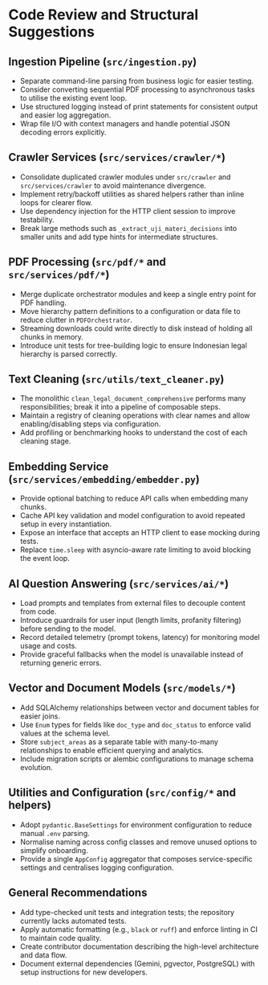 # Code Review and Structural Suggestions

## Ingestion Pipeline (`src/ingestion.py`)
- Separate command-line parsing from business logic for easier testing.
- Consider converting sequential PDF processing to asynchronous tasks to utilise the existing event loop.
- Use structured logging instead of print statements for consistent output and easier log aggregation.
- Wrap file I/O with context managers and handle potential JSON decoding errors explicitly.

## Crawler Services (`src/services/crawler/*`)
- Consolidate duplicated crawler modules under `src/crawler` and `src/services/crawler` to avoid maintenance divergence.
- Implement retry/backoff utilities as shared helpers rather than inline loops for clearer flow.
- Use dependency injection for the HTTP client session to improve testability.
- Break large methods such as `_extract_uji_materi_decisions` into smaller units and add type hints for intermediate structures.

## PDF Processing (`src/pdf/*` and `src/services/pdf/*`)
- Merge duplicate orchestrator modules and keep a single entry point for PDF handling.
- Move hierarchy pattern definitions to a configuration or data file to reduce clutter in `PDFOrchestrator`.
- Streaming downloads could write directly to disk instead of holding all chunks in memory.
- Introduce unit tests for tree-building logic to ensure Indonesian legal hierarchy is parsed correctly.

## Text Cleaning (`src/utils/text_cleaner.py`)
- The monolithic `clean_legal_document_comprehensive` performs many responsibilities; break it into a pipeline of composable steps.
- Maintain a registry of cleaning operations with clear names and allow enabling/disabling steps via configuration.
- Add profiling or benchmarking hooks to understand the cost of each cleaning stage.

## Embedding Service (`src/services/embedding/embedder.py`)
- Provide optional batching to reduce API calls when embedding many chunks.
- Cache API key validation and model configuration to avoid repeated setup in every instantiation.
- Expose an interface that accepts an HTTP client to ease mocking during tests.
- Replace `time.sleep` with asyncio-aware rate limiting to avoid blocking the event loop.

## AI Question Answering (`src/services/ai/*`)
- Load prompts and templates from external files to decouple content from code.
- Introduce guardrails for user input (length limits, profanity filtering) before sending to the model.
- Record detailed telemetry (prompt tokens, latency) for monitoring model usage and costs.
- Provide graceful fallbacks when the model is unavailable instead of returning generic errors.

## Vector and Document Models (`src/models/*`)
- Add SQLAlchemy relationships between vector and document tables for easier joins.
- Use `Enum` types for fields like `doc_type` and `doc_status` to enforce valid values at the schema level.
- Store `subject_areas` as a separate table with many-to-many relationships to enable efficient querying and analytics.
- Include migration scripts or alembic configurations to manage schema evolution.

## Utilities and Configuration (`src/config/*` and helpers)
- Adopt `pydantic.BaseSettings` for environment configuration to reduce manual `.env` parsing.
- Normalise naming across config classes and remove unused options to simplify onboarding.
- Provide a single `AppConfig` aggregator that composes service-specific settings and centralises logging configuration.

## General Recommendations
- Add type-checked unit tests and integration tests; the repository currently lacks automated tests.
- Apply automatic formatting (e.g., `black` or `ruff`) and enforce linting in CI to maintain code quality.
- Create contributor documentation describing the high-level architecture and data flow.
- Document external dependencies (Gemini, pgvector, PostgreSQL) with setup instructions for new developers.
